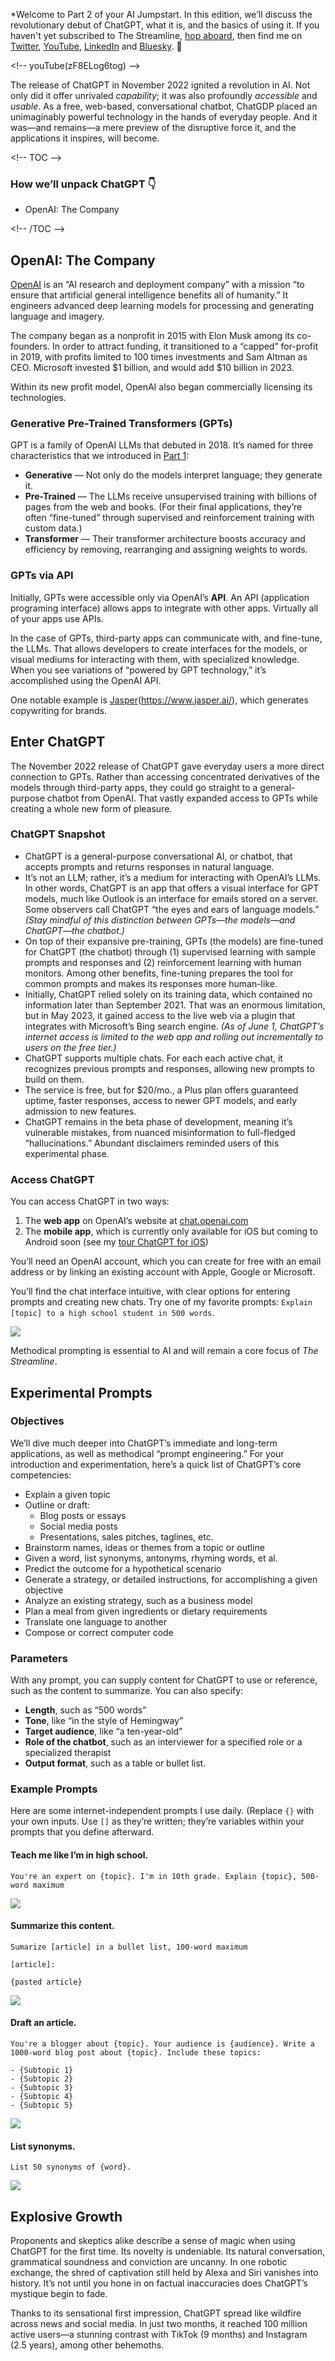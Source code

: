 *Welcome to Part 2 of your AI Jumpstart. In this edition, we’ll discuss the revolutionary debut of ChatGPT, what it is, and the basics of using it. If you haven't yet subscribed to The Streamline, [hop aboard](https://thestreamline.ai), then find me on [Twitter](https://twitter.com/williamnutt), [YouTube](https://youtube.com/williamnutt), [LinkedIn](https://linkedin.com/in/williamnutt) and [Bluesky](https://bsky.app/profile/wnutt.bsky.social). 🦾

\<!-- youTube(zF8ELog6tog) --\>

The release of ChatGPT in November 2022 ignited a revolution in AI. Not only did it offer unrivaled *capability*; it was also profoundly *accessible* and *usable*. As a free, web-based, conversational chatbot, ChatGDP placed an unimaginably powerful technology in the hands of everyday people. And it was—and remains—a mere preview of the disruptive force it, and the applications it inspires, will become.

\<!-- TOC --\> 
### How we’ll unpack ChatGPT 👇

- OpenAI: The Company

\<!-- /TOC --\> 

## OpenAI: The Company
[OpenAI](https://openai.com) is an “AI research and deployment company” with a mission “to ensure that artificial general intelligence benefits all of humanity.” It engineers advanced deep learning models for processing and generating language and imagery.

The company began as a nonprofit in 2015 with Elon Musk among its co-founders. In order to attract funding, it transitioned to a “capped” for-profit in 2019, with profits limited to 100 times investments and Sam Altman as CEO. Microsoft invested $1 billion, and would add $10 billion in 2023.

Within its new profit model, OpenAI also began commercially licensing its technologies.

### Generative Pre-Trained Transformers (GPTs)
GPT is a family of OpenAI LLMs that debuted in 2018. It’s named for three characteristics that we introduced in [Part 1](https://www.thestreamline.ai/insight/ai-from-a-birds-eye):

- **Generative** — Not only do the models interpret language; they generate it.
- **Pre-Trained** — The LLMs receive unsupervised training with billions of pages from the web and books. (For their final applications, they’re often “fine-tuned” through supervised and reinforcement training with custom data.)
- **Transformer** — Their transformer architecture boosts accuracy and efficiency by removing, rearranging and assigning weights to words.

### GPTs via API
Initially, GPTs were accessible only via OpenAI’s **API**. An API (application programing interface) allows apps to integrate with other apps. Virtually all of your apps use APIs. 

In the case of GPTs, third-party apps can communicate with, and fine-tune, the LLMs. That allows developers to create interfaces for the models, or visual mediums for interacting with them, with specialized knowledge. When you see variations of “powered by GPT technology,” it’s accomplished using the OpenAI API.

One notable example is [Jasper]()(https://www.jasper.ai/), which generates copywriting for brands.

## Enter ChatGPT
The November 2022 release of ChatGPT gave everyday users a more direct connection to GPTs. Rather than accessing concentrated derivatives of the models through third-party apps, they could go straight to a general-purpose chatbot from OpenAI. That vastly expanded access to GPTs while creating a whole new form of pleasure.

### ChatGPT Snapshot

- ChatGPT is a general-purpose conversational AI, or chatbot, that accepts prompts and returns responses in natural language.
- It’s not an LLM; rather, it’s a medium for interacting with OpenAI’s LLMs. In other words, ChatGPT is an app that offers a visual interface for GPT models, much like Outlook is an interface for emails stored on a server. Some observers call ChatGPT “the eyes and ears of language models.” *(Stay mindful of this distinction between GPTs—the models—and ChatGPT—the chatbot.)*
- On top of their expansive pre-training, GPTs (the models) are fine-tuned for ChatGPT (the chatbot) through (1) supervised learning with sample prompts and responses and (2) reinforcement learning with human monitors. Among other benefits, fine-tuning prepares the tool for common prompts and makes its responses more human-like.
- Initially, ChatGPT relied solely on its training data, which contained no information later than September 2021. That was an enormous limitation, but in May 2023, it gained access to the live web via a plugin that integrates with Microsoft’s Bing search engine. *(As of June 1, ChatGPT’s internet access is limited to the web app and rolling out incrementally to users on the free tier.)*
- ChatGPT supports multiple chats. For each each active chat, it recognizes previous prompts and responses, allowing new prompts to build on them.
- The service is free, but for $20/mo., a Plus plan offers guaranteed uptime, faster responses, access to newer GPT models, and early admission to new features.
- ChatGPT remains in the beta phase of development, meaning it’s vulnerable mistakes, from nuanced misinformation to full-fledged “hallucinations.” Abundant disclaimers reminded users of this experimental phase.

### Access ChatGPT

You can access ChatGPT in two ways:

1. The **web app** on OpenAI’s website at [chat.openai.com](https://chat.openai.com)
2. The **mobile app**, which is currently only available for iOS but coming to Android soon (see my [tour ChatGPT for iOS](https://youtu.be/SfjNdm3CEuM))

You’ll need an OpenAI account, which you can create for free with an email address or by linking an existing account with Apple, Google or Microsoft.

You’ll find the chat interface intuitive, with clear options for entering prompts and creating new chats. Try one of my favorite prompts: `Explain [topic] to a high school student in 500 words`.

![](https://assets.thestreamline.ai/insights/the-chatgpt-revolution/the-streamline_chatgpt-demo.gif)

Methodical prompting is essential to AI and will remain a core focus of *The Streamline*.

## Experimental Prompts

### Objectives
We’ll dive much deeper into ChatGPT’s immediate and long-term applications, as well as methodical “prompt engineering.” For your introduction and experimentation, here’s a quick list of ChatGPT’s core competencies:

- Explain a given topic
- Outline or draft:
	- Blog posts or essays
	- Social media posts
	- Presentations, sales pitches, taglines, etc.
- Brainstorm names, ideas or themes from a topic or outline
- Given a word, list synonyms, antonyms, rhyming words, et al.
- Predict the outcome for a hypothetical scenario
- Generate a strategy, or detailed instructions, for accomplishing a given objective
- Analyze an existing strategy, such as a business model
- Plan a meal from given ingredients or dietary requirements
- Translate one language to another
- Compose or correct computer code

### Parameters
With any prompt, you can supply content for ChatGPT to use or reference, such as the content to summarize. You can also specify: 

- **Length**, such as “500 words”
- **Tone**, like “in the style of Hemingway”
- **Target audience**, like “a ten-year-old”
- **Role of the chatbot**, such as an interviewer for a specified role or a specialized therapist
- **Output format**, such as a table or bullet list.

### Example Prompts
Here are some internet-independent prompts I use daily. (Replace `{}` with your own inputs. Use `[]` as they’re written; they’re variables within your prompts that you define afterward.

#### Teach me like I’m in high school.
```
You're an expert on {topic}. I'm in 10th grade. Explain {topic}, 500-word maximum
```

![](https://assets.thestreamline.ai/insights/the-chatgpt-revolution/chatgpt-sample-prompt_teach.jpg)

#### Summarize this content.
```
Sumarize [article] in a bullet list, 100-word maximum

[article]:

{pasted article}
```

![](https://assets.thestreamline.ai/insights/the-chatgpt-revolution/chatgpt-sample-prompt_summarize-article.jpg)

#### Draft an article.
```
You're a blogger about {topic}. Your audience is {audience}. Write a 1000-word blog post about {topic}. Include these topics:

- {Subtopic 1}
- {Subtopic 2}
- {Subtopic 3}
- {Subtopic 4}
- {Subtopic 5}
```

![](https://assets.thestreamline.ai/insights/the-chatgpt-revolution/chatgpt-sample-prompt_draft-blog-post.jpg)

#### List synonyms.
```
List 50 synonyms of {word}.
```

![](https://assets.thestreamline.ai/insights/the-chatgpt-revolution/chatgpt-sample-prompt_list-synonyms.jpg)

## Explosive Growth

Proponents and skeptics alike describe a sense of magic when using ChatGPT for the first time. Its novelty is undeniable. Its natural conversation, grammatical soundness and conviction are uncanny. In one robotic exchange, the shred of captivation still held by Alexa and Siri vanishes into history. It’s not until you hone in on factual inaccuracies does ChatGPT’s mystique begin to fade.

Thanks to its sensational first impression, ChatGPT spread like wildfire across news and social media. In just two months, it reached 100 million active users—a stunning contrast with TikTok (9 months) and Instagram (2.5 years), among other behemoths.